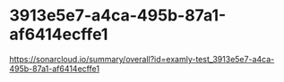 # 3913e5e7-a4ca-495b-87a1-af6414ecffe1
https://sonarcloud.io/summary/overall?id=examly-test_3913e5e7-a4ca-495b-87a1-af6414ecffe1
